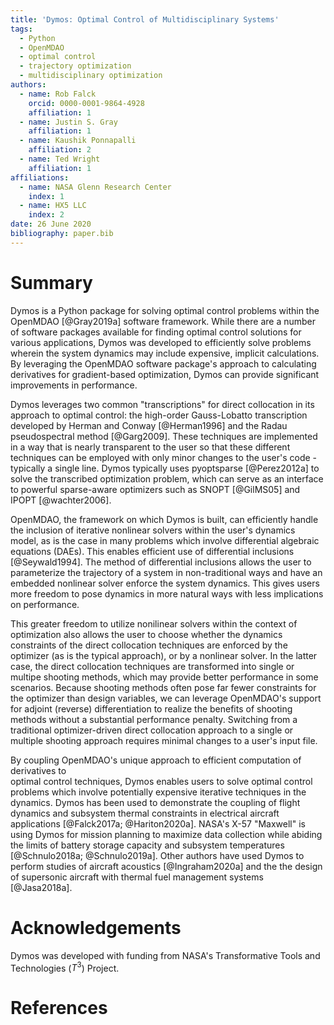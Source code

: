 ```yaml
---
title: 'Dymos: Optimal Control of Multidisciplinary Systems'
tags:
  - Python
  - OpenMDAO
  - optimal control
  - trajectory optimization
  - multidisciplinary optimization
authors:
  - name: Rob Falck
    orcid: 0000-0001-9864-4928
    affiliation: 1
  - name: Justin S. Gray
    affiliation: 1
  - name: Kaushik Ponnapalli
    affiliation: 2
  - name: Ted Wright
    affiliation: 1
affiliations:
  - name: NASA Glenn Research Center
    index: 1
  - name: HX5 LLC
    index: 2
date: 26 June 2020
bibliography: paper.bib
---
```


# Summary

Dymos is a Python package for solving optimal control problems within
the OpenMDAO [@Gray2019a] software framework.  While there are a number of software
packages available for finding optimal control solutions for various applications,
Dymos was developed to efficiently solve problems wherein the system dynamics
may include expensive, implicit calculations.  By leveraging the OpenMDAO software
package's approach to calculating derivatives for gradient-based optimization,
Dymos can provide significant improvements in performance.

Dymos leverages two common "transcriptions" for direct collocation in its approach to optimal control:
the high-order Gauss-Lobatto transcription developed by Herman and Conway [@Herman1996]
and the Radau pseudospectral method [@Garg2009].  These techniques are implemented
in a way that is nearly transparent to the user so that these different
techniques can be employed with only minor changes to the user's code - typically a single line.
Dymos typically uses pyoptsparse [@Perez2012a] to solve the transcribed optimization problem, which
can serve as an interface to powerful sparse-aware optimizers such as SNOPT [@GilMS05] and IPOPT [@wachter2006].

OpenMDAO, the framework on which Dymos is built, can efficiently handle
the inclusion of iterative nonlinear solvers within the user's dynamics model,
as is the case in many problems which involve differential algebraic equations (DAEs).
This enables efficient use of differential inclusions [@Seywald1994].
The method of differential inclusions allows the user to parameterize the trajectory
of a system in non-traditional ways and have an embedded nonlinear solver enforce
the system dynamics.  This gives users more freedom to pose dynamics in
more natural ways with less implications on performance.

This greater freedom to utilize nonilinear solvers within the context of optimization
also allows the user to choose whether the dynamics constraints of the direct collocation
techniques are enforced by the optimizer (as is the typical approach), or by a nonlinear
solver.  In the latter case, the direct collocation techniques are transformed into
single or multipe shooting methods, which may provide better performance in some scenarios.
Because shooting methods often pose far fewer constraints for the optimizer than design variables,
we can leverage OpenMDAO's support for adjoint (reverse) differentiation to realize the benefits
of shooting methods without a substantial performance penalty.  Switching from a traditional
optimizer-driven direct collocation approach to a single or multiple shooting approach requires
minimal changes to a user's input file.

By coupling OpenMDAO's unique approach to efficient computation of derivatives to  
optimal control techniques, Dymos enables users to solve optimal control
problems which involve potentially expensive iterative techniques in the dynamics.
Dymos has been used to demonstrate the coupling of flight dynamics and subsystem
thermal constraints in electrical aircraft applications [@Falck2017a; @Hariton2020a].
NASA's X-57 "Maxwell" is using Dymos for mission planning to maximize
data collection while abiding the limits of battery storage capacity and
subsystem temperatures [@Schnulo2018a; @Schnulo2019a].  Other authors have
used Dymos to perform studies of aircraft acoustics [@Ingraham2020a] and
the the design of supersonic aircraft with thermal fuel management systems [@Jasa2018a].

# Acknowledgements

Dymos was developed with funding from NASA's Transformative Tools and Technologies ($T^3$) Project.

# References

